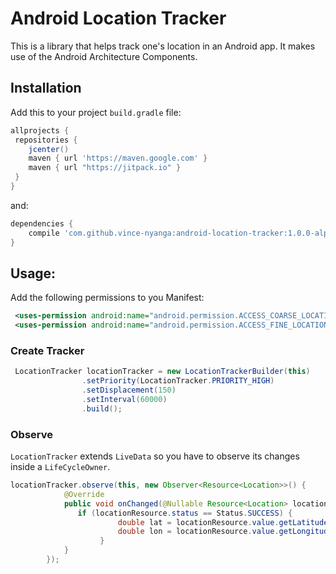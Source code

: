 # Android Location Tracker
This is a library that helps track one's location in an Android app. It makes use of the Android Architecture Components.

## Installation
Add this to your project `build.gradle` file:
```gradle
allprojects {
 repositories {
    jcenter()
    maven { url 'https://maven.google.com' }
    maven { url "https://jitpack.io" }
 }
}
```
and:
```gradle
dependencies {
    compile 'com.github.vince-nyanga:android-location-tracker:1.0.0-alpha3'
}
```


## Usage:
Add the following permissions to you Manifest:
```xml
 <uses-permission android:name="android.permission.ACCESS_COARSE_LOCATION"/>
 <uses-permission android:name="android.permission.ACCESS_FINE_LOCATION"/>
```
### Create Tracker
```java
 LocationTracker locationTracker = new LocationTrackerBuilder(this)
                .setPriority(LocationTracker.PRIORITY_HIGH)
                .setDisplacement(150)
                .setInterval(60000)
                .build();
```

### Observe
`LocationTracker` extends `LiveData` so you have to observe its changes inside a `LifeCycleOwner`.
```java
locationTracker.observe(this, new Observer<Resource<Location>>() {
            @Override
            public void onChanged(@Nullable Resource<Location> locationResource) {
               if (locationResource.status == Status.SUCCESS) {
                        double lat = locationResource.value.getLatitude();
                        double lon = locationResource.value.getLongitude();
                    }
            }
        });
```
